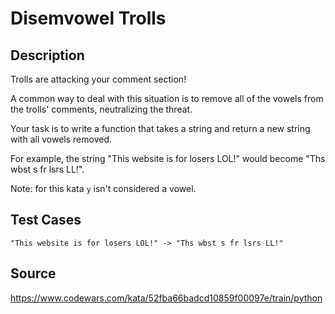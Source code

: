 # Disemvowel Trolls

## Description 

Trolls are attacking your comment section!

A common way to deal with this situation is to remove all of the vowels from the trolls' comments, neutralizing the threat.

Your task is to write a function that takes a string and return a new string with all vowels removed.

For example, the string "This website is for losers LOL!" would become "Ths wbst s fr lsrs LL!".

Note: for this kata `y` isn't considered a vowel.

## Test Cases

    "This website is for losers LOL!" -> "Ths wbst s fr lsrs LL!"

## Source
https://www.codewars.com/kata/52fba66badcd10859f00097e/train/python
